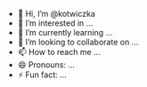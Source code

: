 - 👋 Hi, I’m @kotwiczka
- 👀 I’m interested in ...
- 🌱 I’m currently learning ...
- 💞️ I’m looking to collaborate on ...
- 📫 How to reach me ...
- 😄 Pronouns: ...
- ⚡ Fun fact: ...

<!---
kotwiczka/kotwiczka is a ✨ special ✨ repository because its `README.md` (this file) appears on your GitHub profile.
You can click the Preview link to take a look at your changes.
--->
